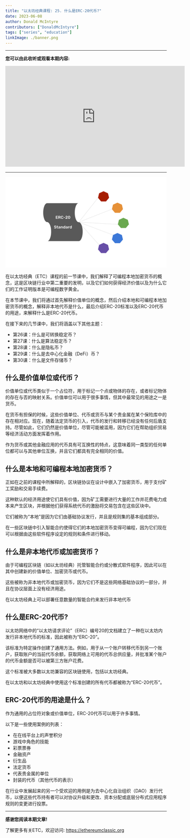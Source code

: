 ```yaml
---
title: "以太坊经典课程: 25. 什么是ERC-20代币?"
date: 2023-06-08
author: Donald McIntyre
contributors: ["DonaldMcIntyre"]
tags: ["series", "education"]
linkImage: ./banner.png
---
```


---
**您可以由此收听或观看本期内容:**

<iframe width="560" height="315" src="https://www.youtube.com/embed/x3k7csDrpsw" title="YouTube video player" frameborder="0" allow="accelerometer; autoplay; clipboard-write; encrypted-media; gyroscope; picture-in-picture; web-share" allowfullscreen></iframe>

---

![ERC-20标准代币.](./1.png)

在以太坊经典（ETC）课程的前一节课中，我们解释了可编程本地加密货币的概念，这是区块链行业中第二重要的发明，以及它们如何获得经济价值以及为什么它们的工作证明版本是可编程数字黄金。

在本节课中，我们将通过首先解释价值单位的概念，然后介绍本地和可编程本地加密货币的概念，解释非本地代币是什么，最后介绍ERC-20标准以及ERC-20代币的用途，来解释什么是ERC-20代币。

在接下来的几节课中，我们将涵盖以下其他主题：

- 第26课：什么是可转换稳定币？
- 第27课：什么是算法稳定币？
- 第28课：什么是隐私币？
- 第29课：什么是去中心化金融（DeFi）币？
- 第30课：什么是文件存储币？

## 什么是价值单位或代币？

价值单位或代币类似于一个占位符，用于标记一个点或物体的存在，或者标记物体的存在与否的映射关系。价值单位可以用于很多事情，但其中最常见的用途之一是货币。

在货币有担保的时候，这些价值单位、代币或货币与某个贵金属在某个保险库中的存在相对应。现在，随着法定货币的引入，代币的发行和转移已经没有任何后盾支持。尽管如此，它们仍然是价值单位，尽管可能被滥用，因为它们在帮助组织贸易等经济活动方面发挥着作用。

作为货币或其他金融应用的代币具有可互换性的特点，这意味着同一类型的任何单位都可以与其他单位互换，并且它们都具有完全相同的价值。

## 什么是本地和可编程本地加密货币？

正如在之前的课程中所解释的，区块链协议在设计中嵌入了加密货币，用于支付矿工奖励和交易手续费。

这种默认的经济用途使它们具有价值，因为矿工需要进行大量的工作并花费电力成本来产生区块，并根据他们获得系统代币的激励将交易包含在这些区块中。

它们被称为“本地”是因为它们由基础协议发行，并且是规则集的基本组成部分。

在一些区块链中引入智能合约使得它们的本地加密货币变得可编程，因为它们现在可以根据由这些软件程序设定的规则和条件进行移动。

## 什么是非本地代币或加密货币？

由于可编程区块链（如以太坊经典）托管智能合约或分散式软件程序，因此可以在其中创建新的价值单位、加密货币或代币。

这些被称为非本地代币或加密货币，因为它们不是这些网络基础协议的一部分，并且在协议层面上没有经济用途。

在以太坊经典上可以部署任意数量的智能合约来发行非本地代币

## 什么是ERC-20代币?

以太坊网络中的“以太坊请求评论”（ERC）编号20的文档建立了一种在以太坊内发行非本地代币的标准，因此被称为“ERC-20”。

该标准为特定操作创建了通用方法。例如，用于从一个账户转移代币到另一个账户，获取账户的当前代币余额，获取网络上可用的代币总供应量，并批准某个账户的代币金额是否可以被第三方账户花费。

这个标准被大多数以太坊兼容的区块链使用，包括以太坊经典。

在以太坊和以太坊经典中使用这个标准创建的所有代币都被称为“ERC-20代币”。

## ERC-20代币的用途是什么？

作为通用的占位符对象或价值单位，ERC-20代币可以用于许多事情。

以下是一些使用案例的列表：

- 在在线平台上的声誉积分
- 游戏中角色的技能
- 彩票票券
- 金融资产
- 衍生品
- 法定货币
- 代表贵金属的单位
- 封装的代币（其他代币的表示）

在行业中发展起来的另一个受欢迎的用例是为去中心化自治组织（DAO）发行代币，以便这些代币持有者可以对协议升级和更改、资本分配或底层分布式应用程序规则的变更进行投票。

---

**感谢您阅读本期文章!**

了解更多有关ETC，欢迎访问: https://ethereumclassic.org
